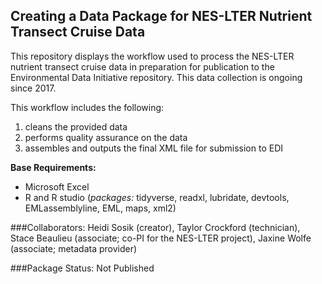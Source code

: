 ## Creating a Data Package for NES-LTER Nutrient Transect Cruise Data

This repository displays the workflow used to process the NES-LTER nutrient transect cruise data in preparation for publication to the Environmental Data Initiative repository. This data collection is ongoing since 2017.

This workflow includes the following:
1) cleans the provided data
2) performs quality assurance on the data
3) assembles and outputs the final XML file for submission to EDI

**Base Requirements:**
- Microsoft Excel
- R and R studio (*packages:* tidyverse, readxl, lubridate, devtools, EMLassemblyline, EML, maps, xml2)

###Collaborators:
Heidi Sosik (creator), Taylor Crockford (technician), Stace Beaulieu (associate; co-PI for the NES-LTER project), Jaxine Wolfe (associate; metadata provider)

###Package Status:
Not Published